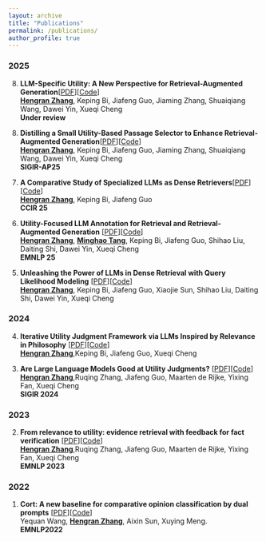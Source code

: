 ```yaml
---
layout: archive
title: "Publications"
permalink: /publications/
author_profile: true
---
```


### 2025
<ol start="8" reversed="reversed">

<li> <b>LLM-Specific Utility: A New Perspective for Retrieval-Augmented Generation</b>[<a href="https://arxiv.org/abs/2510.11358">PDF</a>][<a href="https://anonymous.4open.science/r/LLM_specific_utility-4260/README.md">Code</a>]<br>
<ins><b>Hengran Zhang</b></ins>,  Keping Bi, Jiafeng Guo, Jiaming Zhang, Shuaiqiang Wang, Dawei Yin, Xueqi Cheng
<br>
<b>Under review</b>
</li>
</ol>

<ol start="8" reversed="reversed">

<li> <b>Distilling a Small Utility-Based Passage Selector to Enhance Retrieval-Augmented Generation</b>[<a href="https://arxiv.org/pdf/2507.19102?">PDF</a>][<a href="https://github.com/Trustworthy-Information-Access/UtilitySelection">Code</a>]<br>
<ins><b>Hengran Zhang</b></ins>,  Keping Bi, Jiafeng Guo, Jiaming Zhang, Shuaiqiang Wang, Dawei Yin, Xueqi Cheng
<br>
<b>SIGIR-AP25</b>
</li>
</ol>

<ol start="7" reversed="reversed">

<li> <b>A Comparative Study of Specialized LLMs as Dense Retrievers</b>[<a href="https://arxiv.org/pdf/2507.03958">PDF</a>][<a href="https://github.com/Trustworthy-Information-Access/A-Comparative-Study-of-Specialized-LLMs-as-Dense-Retrievers">Code</a>]<br>
<ins><b>Hengran Zhang</b></ins>,  Keping Bi, Jiafeng Guo
<br>
<b>CCIR 25</b>
</li>
</ol>

<ol start="6" reversed="reversed">

<li> <b>Utility-Focused LLM Annotation for Retrieval and Retrieval-Augmented Generation</b> [<a href="https://arxiv.org/abs/2504.05220">PDF</a>][<a href="https://github.com/Trustworthy-Information-Access/utility-focused-annotation">Code</a>]<br>
<ins><b>Hengran Zhang</b></ins>, <ins><b>Minghao Tang</b></ins>, Keping Bi, Jiafeng Guo, Shihao Liu, Daiting Shi, Dawei Yin, Xueqi Cheng
<br>
<b>EMNLP 25</b>
</li>
</ol>

<ol start="5" reversed="reversed">

<li> <b>Unleashing the Power of LLMs in Dense Retrieval with Query Likelihood Modeling</b> [<a href="https://arxiv.org/pdf/2504.05216">PDF</a>][<a href="https://github.com/Trustworthy-Information-Access/llm-ql">Code</a>]<br>
<ins><b>Hengran Zhang</b></ins>, Keping Bi, Jiafeng Guo, Xiaojie Sun, Shihao Liu, Daiting Shi, Dawei Yin, Xueqi Cheng
<br>
</li>
</ol>

### 2024

<ol start="4" reversed="reversed">

<li> <b>Iterative Utility Judgment Framework via LLMs Inspired by Relevance in Philosophy</b> [<a href="https://arxiv.org/abs/2406.11290">PDF</a>][<a href="https://anonymous.4open.science/r/ITEM-B486/README.md">Code</a>]<br>
<ins><b>Hengran Zhang</b></ins>,Keping Bi, Jiafeng Guo, Xueqi Cheng
<br>
</li>
</ol>

<ol start="3" reversed="reversed">

<li> <b>Are Large Language Models Good at Utility Judgments?</b> [<a href="https://dl.acm.org/doi/pdf/10.1145/3626772.3657784">PDF</a>][<a href="https://github.com/ict-bigdatalab/utility_judgments">Code</a>]<br>
<ins><b>Hengran Zhang</b></ins>,Ruqing Zhang, Jiafeng Guo, Maarten de Rijke, Yixing Fan, Xueqi Cheng
<br>
<b>SIGIR 2024</b>
</li>
</ol>


### 2023

<ol start="2" reversed="reversed">

<li> <b>From relevance to utility: evidence retrieval with feedback for fact verification</b> [<a href="https://arxiv.org/pdf/2310.11675">PDF</a>][<a href="https://github.com/ict-bigdatalab/FER">Code</a>]<br>
<ins><b>Hengran Zhang</b></ins>,Ruqing Zhang, Jiafeng Guo, Maarten de Rijke, Yixing Fan, Xueqi Cheng
<br>
<b> EMNLP 2023</b> <br>
</li>
</ol>


### 2022

<ol start="1" reversed="reversed">

<li> <b>Cort: A new baseline for comparative opinion classification by dual prompts</b> [<a href="https://aclanthology.org/2022.findings-emnlp.524.pdf">PDF</a>][<a href="https://github.com/cofe-ai/CORT">Code</a>]<br>
  Yequan Wang, <ins><b>Hengran Zhang</b></ins>, Aixin Sun, Xuying Meng. <br>
<b>EMNLP2022</b><br>
</li>





